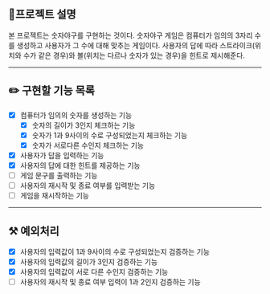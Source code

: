 ## 📕프로젝트 설명
본 프로젝트는 숫자야구를 구현하는 것이다. 숫자야구 게임은 컴퓨터가 임의의 3자리 수를 생성하고 사용자가 그 수에 대해 맞추는 게임이다.
사용자의 답에 따라 스트라이크(위치와 수가 같은 경우)와 볼(위치는 다르나 숫자가 있는 경우)을 힌트로 제시해준다.

--- 

## ✏️ 구현할 기능 목록
- [x] 컴퓨터가 임의의 숫자를 생성하는 기능
    - [x] 숫자의 길이가 3인지 체크하는 기능
    - [x] 숫자가 1과 9사이의 수로 구성되었는지 체크하는 기능
    - [x] 숫자가 서로다른 수인지 체크하는 기능
- [x] 사용자가 답을 입력하는 기능
- [x] 사용자의 답에 대한 힌트를 제공하는 기능
- [ ] 게임 문구를 출력하는 기능
- [ ] 사용자의 재시작 및 종료 여부를 입력받는 기능
- [ ] 게임을 재시작하는 기능

--- 

## ⚒️ 예외처리
- [x] 사용자의 입력값이 1과 9사이의 수로 구성되었는지 검증하는 기능
- [x] 사용자의 입력값의 길이가 3인지 검증하는 기능
- [x] 사용자의 입력값이 서로 다른 수인지 검증하는 기능
- [ ] 사용자의 재시작 및 종료 여부 입력이 1과 2인지 검증하는 기능